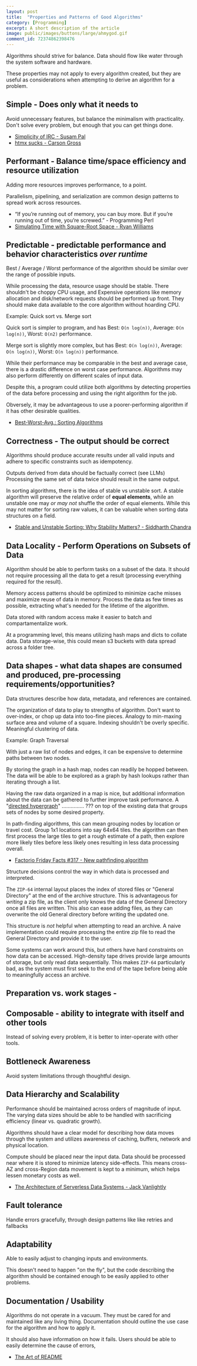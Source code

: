 ```yaml
---
layout: post
title:	"Properties and Patterns of Good Algorithms"
category: [Programming]
excerpt: A short description of the article
image: public/images/buttons/large/ahmygod.gif
comment_id: 72374862398476
---
```


Algorithms should strive for balance.
Data should flow like water through the system software and hardware.

These properties may not apply to every algorithm created, but they are useful as considerations when attempting to derive an algorithm for a problem.

## Simple - Does only what it needs to

Avoid unnecessary features, but balance the minimalism with practicality.
Don't solve every problem, but enough that you can get things done.

* [Simplicity of IRC - Susam Pal](https://web.archive.org/web/20220815032635/https://susam.net/maze/wall/simplicity-of-irc.html)
* [htmx sucks - Carson Gross](https://htmx.org/essays/htmx-sucks/)

## Performant - Balance time/space efficiency and resource utilization

Adding more resources improves performance, to a point.

Parallelism, pipelining, and serialization are common design patterns to spread work across resources.

* “If you’re running out of memory, you can buy more. But if you’re running out of time, you’re screwed.” - Programming Perl
* [Simulating Time with Square-Root Space - Ryan Williams](https://arxiv.org/abs/2502.17779)

## Predictable - predictable performance and behavior characteristics _over runtime_

Best / Average / Worst performance of the algorithm should be similar over the range of possible inputs.

While processing the data, resource usage should be stable.
There shouldn't be choppy CPU usage, and 
Expensive operations like memory allocation and disk/network requests should be performed up front.
They should make data available to the core algorithm without hoarding CPU.

Example: Quick sort vs. Merge sort

Quick sort is simpler to program, and has Best: `O(n log(n))`, Average: `O(n log(n))`, Worst: `O(n2)` performance.

Merge sort is slightly more complex, but has Best: `O(n log(n))`, Average: `O(n log(n))`, Worst: `O(n log(n))` performance.

While their performance may be comparable in the best and average case, there is a drastic difference on worst case performance.
Algorithms may also perform differently on different scales of input data.

Despite this, a program could utilize both algorithms by detecting properties of the data before processing and using the right algorithm for the job.

Obversely, it may be advantageous to use a poorer-performing algorithm if it has other desirable qualities.

* [Best-Worst-Avg.: Sorting Algorithms](https://en.wikipedia.org/wiki/Best%2C_worst_and_average_case#Sorting_algorithms)

## Correctness - The output should be correct

Algorithms should produce accurate results under all valid inputs and adhere to specific constraints such as idempotency.

Outputs derived from data should be factually correct (see LLMs)
Processing the same set of data twice should result in the same output.

In sorting algorithms, there is the idea of stable vs unstable sort.
A stable algorithm will preserve the relative order of **equal elements**, while an unstable one may _or may not_ shuffle the order of equal elements.
While this may not matter for sorting raw values, it can be valuable when sorting data structures on a field.

* [Stable and Unstable Sorting: Why Stability Matters? - Siddharth Chandra](https://chandraji.dev/stable-and-unstable-sorting-why-stability-matters)

## Data Locality - Perform Operations on Subsets of Data

Algorithm should be able to perform tasks on a subset of the data.
It should not require processing all the data to get a result (processing everything required for the result).




Memory access patterns should be optimized to minimize cache misses and maximize reuse of data in memory.
Process the data as few times as possible, extracting what's needed for the lifetime of the algorithm.

Data stored with random access make it easier to batch and compartamentalize work.

At a programming level, this means utilizing hash maps and dicts to collate data.
Data storage-wise, this could mean s3 buckets with data spread across a folder tree.






## Data shapes - what data shapes are consumed and produced, pre-processing requirements/opportunities?

Data structures describe how data, metadata, and references are contained.

The organization of data to play to strengths of algorithm.
Don't want to over-index, or chop up data into too-fine pieces.
Analogy to min-maxing surface area and volume of a square.
Indexing shouldn't be overly specific.
Meaningful clustering of data.

Example: Graph Traversal

With just a raw list of nodes and edges, it can be expensive to determine paths between two nodes.

By storing the graph in a hash map, nodes can readily be hopped between.
The data will be able to be explored as a graph by hash lookups rather than iterating through a list. 

Having the raw data organized in a map is nice, but additional information about the data can be gathered to further improve task performance.
A "[directed hypergraph](https://en.wikipedia.org/wiki/Hypergraph)" ............... ??? on top of the existing data that groups sets of nodes by some desired property.

In path-finding algorithms, this can mean grouping nodes by location or travel cost.
Group 1x1 locations into say 64x64 tiles.
the algorithm can then first process the large tiles to get a rough estimate of a path, then explore more likely tiles before less likely ones resulting in less data processing overall.

* [Factorio Friday Facts #317 - New pathfinding algorithm](https://factorio.com/blog/post/fff-317)

Structure decisions control the way in which data is processed and interpreted.

The `ZIP-64` internal layout places the index of stored files or "General Directory" at the end of the archive structure.
This is advantageous for _writing_ a zip file, as the client only knows the data of the General Directory once all files are written.
This also can ease adding files, as they can overwrite the old General directory before writing the updated one.

This structure is _not_ helpful when attempting to read an archive.
A naive implementation could require processing the entire zip file to read the General Directory and provide it to the user.

Some systems can work around this, but others have hard constraints on how data can be accessed.
High-density tape drives provide large amounts of storage, but only read data sequentially.
This makes `ZIP-64` particularly bad, as the system must first seek to the end of the tape before being able to meaningfully access an archive.



## Preparation vs. work stages - 


## Composable - ability to integrate with itself and other tools

Instead of solving every problem, it is better to inter-operate with other tools.

## Bottleneck Awareness

Avoid system limitations through thoughtful design.

## Data Hierarchy and Scalability

Performance should be maintained across orders of magnitude of input.
The varying data sizes should be able to be handled with sacrificing efficiency (linear vs. quadratic growth).

Algorithms should have a clear model for describing how data moves through the system and utilizes awareness of caching, buffers, network and physical location.

Compute should be placed near the input data.
Data should be processed near where it is stored to minimize latency side-effects.
This means cross-AZ and cross-Region data movement is kept to a minimum, which helps lessen monetary costs as well.

* [The Architecture of Serverless Data Systems - Jack Vanlightly](https://jack-vanlightly.com/blog/2023/11/14/the-architecture-of-serverless-data-systems)

## Fault tolerance

Handle errors gracefully, through design patterns like like retries and fallbacks

## Adaptability

Able to easily adjust to changing inputs and environments.

This doesn't need to happen "on the fly", but the code describing the algorithm should be contained enough to be easily applied to other problems.

## Documentation / Usability

Algorithms do not operate in a vacuum.
They must be cared for and maintained like any living thing.
Documentation should outline the use case for the algorithm and how to apply it.

It should also have information on how it fails.
Users should be able to easily determine the cause of errors, 

* [The Art of README](https://github.com/hackergrrl/art-of-readme)

